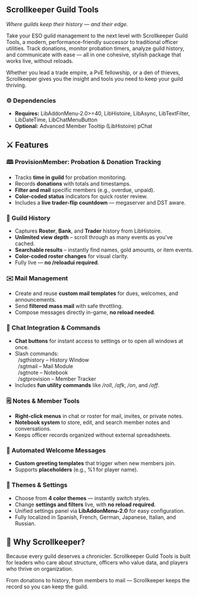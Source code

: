 <h2>Scrollkeeper Guild Tools</h2>

<i>Where guilds keep their history — and their edge.</i>

Take your ESO guild management to the next level with Scrollkeeper Guild Tools, a modern, performance-friendly successor to traditional officer utilities. Track donations, monitor probation timers, analyze guild history, and communicate with ease — all in one cohesive, stylish package that works live, without reloads.

Whether you lead a trade empire, a PvE fellowship, or a den of thieves, Scrollkeeper gives you the insight and tools you need to keep your guild thriving.

<h3>⚙️ Dependencies</h3>
<ul>
<li><b>Requires:</b> LibAddonMenu-2.0&gt;=40, LibHistoire, LibAsync, LibTextFilter, LibDateTime, LibChatMenuButton</li>
<li><b>Optional:</b> Advanced Member Tooltip (LibHistoire) pChat</li>
</ul>

<h2>⚔️ Features</h2>
<h3>🕮 ProvisionMember: Probation & Donation Tracking</h3>
<ul>
<li>Tracks <b>time in guild</b> for probation monitoring.</li>
<li>Records <b>donations</b> with totals and timestamps.</li>
<li><b>Filter and mail</b> specific members (e.g., overdue, unpaid).</li>
<li><b>Color-coded status</b> indicators for quick roster review.</li>
<li>Includes a <b>live trader-flip countdown</b> — megaserver and DST aware.</li>
</ul>

<h3>🧾 Guild History</h3>
<ul>
<li>Captures <b>Roster</b>, <b>Bank</b>, and <b>Trader</b> history from LibHistoire.</li>
<li><b>Unlimited view depth</b> – scroll through as many events as you’ve cached.</li>
<li><b>Searchable results</b> – instantly find names, gold amounts, or item events.</li>
<li><b>Color-coded roster changes</b> for visual clarity.</li>
<li>Fully live — <b>no /reloadui required</b>.</li>
</ul>

<h3>✉️ Mail Management</h3>
<ul>
<li>Create and reuse <b>custom mail templates</b> for dues, welcomes, and announcements.</li>
<li>Send <b>filtered mass mail</b> with safe throttling.</li>
<li>Compose messages directly in-game, <b>no reload needed</b>.</li>
</ul>

<h3>💬 Chat Integration & Commands</h3>
<ul>
<li><b>Chat buttons</b> for instant access to settings or to open all windows at once.</li>
<li>Slash commands:<br>
&nbsp;&nbsp;/sgthistory – History Window<br>
&nbsp;&nbsp;/sgtmail – Mail Module<br>
&nbsp;&nbsp;/sgtnote – Notebook<br>
&nbsp;&nbsp;/sgtprovision – Member Tracker</li>
<li>Includes <b>fun utility commands</b> like <i>/roll</i>, <i>/afk</i>, <i>/on</i>, and <i>/off</i>.</li>
</ul>

<h3>🗒️ Notes & Member Tools</h3>
<ul>
<li><b>Right-click menus</b> in chat or roster for mail, invites, or private notes.</li>
<li><b>Notebook system</b> to store, edit, and search member notes and conversations.</li>
<li>Keeps officer records organized without external spreadsheets.</li>
</ul>

<h3>🎉 Automated Welcome Messages</h3>
<ul>
<li><b>Custom greeting templates</b> that trigger when new members join.</li>
<li>Supports <b>placeholders</b> (e.g., %1 for player name).</li>
</ul>

<h3>🎨 Themes & Settings</h3>
<ul>
<li>Choose from <b>4 color themes</b> — instantly switch styles.</li>
<li>Change <b>settings and filters</b> live, with <b>no reload required</b>.</li>
<li>Unified settings panel via <b>LibAddonMenu-2.0</b> for easy configuration.</li>
<li>Fully localized in Spanish, French, German, Japanese, Italian, and Russian.</li>
</ul>

<h2>🐉 Why Scrollkeeper?</h2>

Because every guild deserves a chronicler.
Scrollkeeper Guild Tools is built for leaders who care about structure, officers who value data, and players who thrive on organization.

From donations to history, from members to mail —
Scrollkeeper keeps the record so you can keep the guild.
